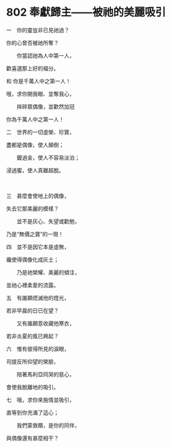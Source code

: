 # 802 奉獻歸主——被祂的美麗吸引

一　你的靈豈非已見祂過？

你的心曾否被祂所奪？

　　你當認祂為人中第一人，

歡喜選那上好的福分。

和 你是千萬人中之第一人！

哦，求你開我眼、並奪我心，

　　摔碎眾偶像，並歡然加冠

你為千萬人中之第一人！

二　世界的一切虛榮、珍寶，

盡都是偶像，使人顛倒；

　　鍍過金，使人不容易淡泊；

浸過蜜，使人真難超脫。

　

三　甚麼會使地上的偶像，

失去它那美麗的模樣？

　　並不是灰心、失望或勸勉，

乃是“無價之寶”的一現！

四　並不是因它本是虛無，

纔使得偶像化成灰土；

　　乃是祂榮耀、美麗的傾注，

並祂心裡柔愛的流露。

五　有誰願熄滅他的燈光，

若非早晨的日已在望？

　　又有誰願意收藏他寒衣，

若非炎夏的風已興起？

六　惟有彼得所見的淚眼，

司提反所仰望的榮臉，

　　陪著馬利亞同哭的慈心，

會使我脫離地的吸引。

七　哦，求你來施情並吸引，

直等到你充滿了這心；

　　我們蒙救贖，是你的同伴，

與偶像還有甚麼相干？

